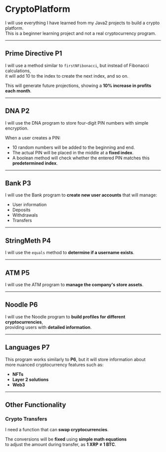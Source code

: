 # CryptoPlatform  

I will use everything I have learned from my Java2 projects to build a crypto platform.  
This is a beginner learning project and not a real cryptocurrency program.  

---

## Prime Directive P1  

I will use a method similar to `firstNFibonacci`, but instead of Fibonacci calculations,  
it will add 10 to the index to create the next index, and so on.  

This will generate future projections, showing a **10% increase in profits each month**.  

---

## DNA P2  

I will use the DNA program to store four-digit PIN numbers with simple encryption.  

When a user creates a PIN:  
- 10 random numbers will be added to the beginning and end.  
- The actual PIN will be placed in the middle at a **fixed index**.  
- A boolean method will check whether the entered PIN matches this **predetermined index**.  

---

## Bank P3  

I will use the Bank program to **create new user accounts** that will manage:  
- User information  
- Deposits  
- Withdrawals  
- Transfers  

---

## StringMeth P4  

I will use the `equals` method to **determine if a username exists**.  

---

## ATM P5  

I will use the ATM program to **manage the company's store assets**.  

---

## Noodle P6  

I will use the Noodle program to **build profiles for different cryptocurrencies**,  
providing users with **detailed information**.  

---

## Languages P7  

This program works similarly to **P6**, but it will store information about  
more nuanced cryptocurrency features such as:  
- **NFTs**  
- **Layer 2 solutions**  
- **Web3**  

---

## Other Functionality  

### Crypto Transfers  

I need a function that can **swap cryptocurrencies**.  

The conversions will be **fixed** using **simple math equations**  
to adjust the amount during transfer, as **1 XRP ≠ 1 BTC**.
